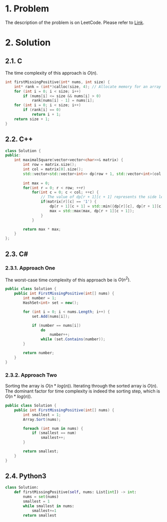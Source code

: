# 1. Problem

The description of the problem is on LeetCode. Please refer to [Link](https://leetcode.com/problems/first-missing-positive/).

# 2. Solution

## 2.1. C

The time complexity of this approach is $O(n)$. 

```c
int firstMissingPositive(int* nums, int size) {
    int* rank = (int*)calloc(size, 4); // Allocate memory for an array 'rank' of size 'size' using calloc, initializing all elements to 0. Each element is of size 4 bytes (size of an int).
    for (int i = 0; i < size; i++)
        if (nums[i] <= size && nums[i] > 0)
            rank[nums[i] - 1] = nums[i];
    for (int i = 0; i < size; i++)
        if (rank[i] == 0)
            return i + 1;
    return size + 1;
}
```

## 2.2. C++

```cpp
class Solution {
public:
    int maximalSquare(vector<vector<char>>& matrix) {
        int row = matrix.size();
        int col = matrix[0].size();
        std::vector<std::vector<int>> dp(row + 1, std::vector<int>(col + 1, 0));
        
        int max = 0;
        for(int r = 0; r < row; ++r)
            for(int c = 0; c < col; ++c) {
                // The value of dp[r + 1][c + 1] represents the side length of the largest square whose bottom-right corner is at (r, c) in the original matrix.
                if(matrix[r][c] == '1') {
                    dp[r + 1][c + 1] = std::min({dp[r][c], dp[r + 1][c], dp[r][c + 1]}) + 1;
                    max = std::max(max, dp[r + 1][c + 1]);
                }
            }

        return max * max;
    }
};
```

## 2.3. C#

### 2.3.1. Approach One

The worst-case time complexity of this approach be is $O(n^2)$.

```csharp
public class Solution {
    public int FirstMissingPositive(int[] nums) {
        int number = 1;
        HashSet<int> set = new();

        for (int i = 0; i < nums.Length; i++) {
            set.Add(nums[i]);

            if (number == nums[i])
                do 
                    number++;
                while (set.Contains(number));
        }

        return number;
    }
}
```

### 2.3.2. Approach Two

Sorting the array is $O(n * log(n))$. Iterating through the sorted array is $O(n)$. The dominant factor for time complexity is indeed the sorting step, which is $O(n * log(n))$.

```csharp
public class Solution {
    public int FirstMissingPositive(int[] nums) {
        int smallest = 1;
        Array.Sort(nums);

        foreach (int num in nums) {
            if (smallest == num)
                smallest++;
        }

        return smallest;
    }
}
```

## 2.4. Python3

```python
class Solution:
    def firstMissingPositive(self, nums: List[int]) -> int:
        nums = set(nums)
        smallest = 1
        while smallest in nums:
            smallest+=1
        return smallest
```
